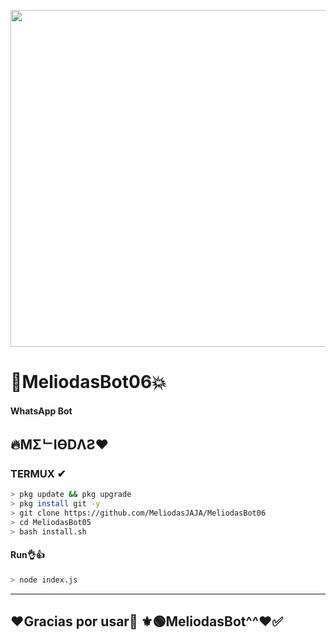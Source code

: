<p align="center">
<img src="https://3rdworldgeeks.files.wordpress.com/2020/10/uzaki-chan.gif" width="539" height="539"/>
</p>

# 🖤MeliodasBot06💥

#### WhatsApp Bot

## 🔥MΣᄂIӨDΛƧ❤


### TERMUX ✔
```bash
> pkg update && pkg upgrade
> pkg install git -y
> git clone https://github.com/MeliodasJAJA/MeliodasBot06
> cd MeliodasBot05
> bash install.sh 
```
#### Run👌👍
```bash
> node index.js
```

---------
## ❤Gracias por usar🖤 ⚜🟢MeliodasBot^^❤✅
